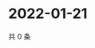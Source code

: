 # 2022-01-21

共 0 条

<!-- BEGIN WEIBO -->
<!-- 最后更新时间 Fri Jan 21 2022 09:52:42 GMT+0800 (China Standard Time) -->

<!-- END WEIBO -->
